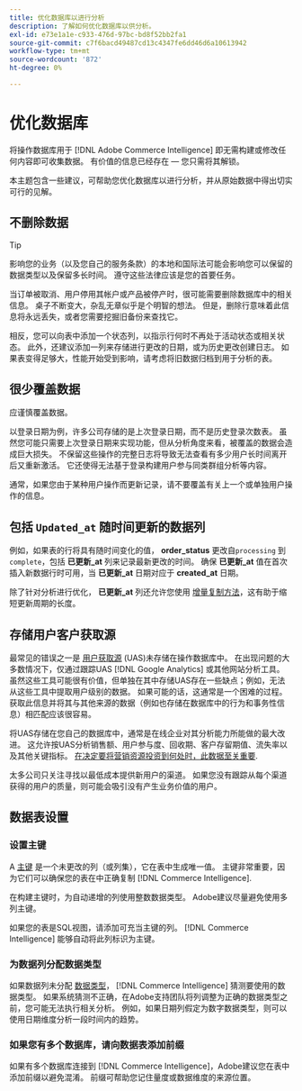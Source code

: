 ```yaml
---
title: 优化数据库以进行分析
description: 了解如何优化数据库以供分析。
exl-id: e73e1a1e-c933-476d-97bc-bd8f52bb2fa1
source-git-commit: c7f6bacd49487cd13c4347fe6dd46d6a10613942
workflow-type: tm+mt
source-wordcount: '872'
ht-degree: 0%

---
```


# 优化数据库

将操作数据库用于 [!DNL Adobe Commerce Intelligence] 即无需构建或修改任何内容即可收集数据。 有价值的信息已经存在 — 您只需将其解锁。

本主题包含一些建议，可帮助您优化数据库以进行分析，并从原始数据中得出切实可行的见解。

## 不删除数据

>[!TIP]
>
>影响您的业务（以及您自己的服务条款）的本地和国际法可能会影响您可以保留的数据类型以及保留多长时间。 遵守这些法律应该是您的首要任务。

当订单被取消、用户停用其帐户或产品被停产时，很可能需要删除数据库中的相关信息。 桌子不断变大，杂乱无章似乎是个明智的想法。 但是，删除行意味着此信息将永远丢失，或者您需要挖掘旧备份来查找它。

相反，您可以向表中添加一个状态列，以指示行何时不再处于活动状态或相关状态。 此外，还建议添加一列来存储进行更改的日期，或为历史更改创建日志。 如果表变得足够大，性能开始受到影响，请考虑将旧数据归档到用于分析的表。

## 很少覆盖数据

应谨慎覆盖数据。

以登录日期为例，许多公司存储的是上次登录日期，而不是历史登录次数表。 虽然您可能只需要上次登录日期来实现功能，但从分析角度来看，被覆盖的数据会造成巨大损失。 不保留这些操作的完整日志将导致无法查看有多少用户长时间离开后又重新激活。 它还使得无法基于登录构建用户参与同类群组分析等内容。

通常，如果您由于某种用户操作而更新记录，请不要覆盖有关上一个或单独用户操作的信息。

## 包括 `Updated_at` 随时间更新的数据列

例如，如果表的行将具有随时间变化的值， **order\_status** 更改自`processing` 到 `complete`，包括 **已更新\_at** 列来记录最新更改的时间。 确保 **已更新\_at** 值在首次插入新数据行时可用，当 **已更新\_at** 日期对应于 **created\_at** 日期。

除了针对分析进行优化， **已更新\_at** 列还允许您使用 [增量复制方法](../data-analyst/data-warehouse-mgr/cfg-replication-methods.md)，这有助于缩短更新周期的长度。

## 存储用户客户获取源

最常见的错误之一是 [用户获取源](../data-analyst/analysis/google-track-user-acq.md) (UAS)未存储在操作数据库中。 在出现问题的大多数情况下，仅通过跟踪UAS [!DNL Google Analytics] 或其他网站分析工具。 虽然这些工具可能很有价值，但单独在其中存储UAS存在一些缺点；例如，无法从这些工具中提取用户级别的数据。 如果可能的话，这通常是一个困难的过程。 获取此信息并将其与其他来源的数据（例如也存储在数据库中的行为和事务性信息）相匹配应该很容易。

将UAS存储在您自己的数据库中，通常是在线企业对其分析能力所能做的最大改进。 这允许按UAS分析销售额、用户参与度、回收期、客户存留期值、流失率以及其他关键指标。 [在决定要将营销资源投资到何处时，此数据至关重要](../data-analyst/analysis/most-value-source-channel.md).

太多公司只关注寻找以最低成本提供新用户的渠道。 如果您没有跟踪从每个渠道获得的用户的质量，则可能会吸引没有产生业务价值的用户。

## 数据表设置

### 设置主键

A [主键](https://en.wikipedia.org/wiki/Unique_key) 是一个未更改的列（或列集），它在表中生成唯一值。 主键非常重要，因为它们可以确保您的表在中正确复制 [!DNL Commerce Intelligence].

在构建主键时，为自动递增的列使用整数数据类型。 Adobe建议尽量避免使用多列主键。

如果您的表是SQL视图，请添加可充当主键的列。 [!DNL Commerce Intelligence] 能够自动将此列标识为主键。

### 为数据列分配数据类型

如果数据列未分配 [数据类型](https://en.wikipedia.org/wiki/Data_type)， [!DNL Commerce Intelligence] 猜测要使用的数据类型。 如果系统猜测不正确，在Adobe支持团队将列调整为正确的数据类型之前，您可能无法执行相关分析。 例如，如果日期列假定为数字数据类型，则可以使用日期维度分析一段时间内的趋势。

### 如果您有多个数据库，请向数据表添加前缀

如果有多个数据库连接到 [!DNL Commerce Intelligence]，Adobe建议您在表中添加前缀以避免混淆。 前缀可帮助您记住量度或数据维度的来源位置。
